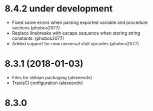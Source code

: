8.4.2 under development
=====
- Fixed some errors when parsing exported variable and procedure sections (phobos2077)
- Replace linebreaks with escape sequence when storing string constants. (phobos2077)
- Added support for new universal sfall opcodes (phobos2077)

8.3.1 (2018-01-03)
=====
- Files for debian packaging (alexeevdv)
- TravisCI configuration (alexeevdv)

8.3.0
=====
